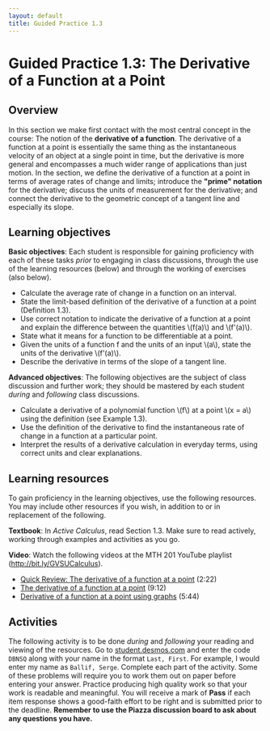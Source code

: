 ```yaml
---
layout: default
title: Guided Practice 1.3
---
```

# Guided Practice 1.3:	The Derivative of a Function at a Point

## Overview

In this section we make first contact with the most central concept in the course: The notion of the **derivative of a function**. The derivative of a function at a point is essentially the same thing as the instantaneous velocity of an object at a single point in time, but the derivative is more general and encompasses a much wider range of applications than just motion. In the section, we define the derivative of a function at a point in terms of average rates of change and limits; introduce the **"prime" notation** for the derivative; discuss the units of measurement for the derivative; and connect the derivative to the geometric concept of a tangent line and especially its slope.

## Learning objectives

__Basic objectives__: Each student is responsible for gaining proficiency with each of these tasks _prior_ to engaging in class discussions, through the use of the learning resources (below) and through the working of exercises (also below). 

* Calculate the average rate of change in a function on an interval. 
* State the limit-based definition of the derivative of a function at a point (Definition 1.3). 
* Use correct notation to indicate the derivative of a function at a point and explain the difference between the quantities \\(f(a)\\) and \\(f'(a)\\). 
* State what it means for a function to be differentiable at a point. 
* Given the units of a function f and the units of an input \\(a\\), state the units of the derivative \\(f'(a)\\). 
* Describe the derivative in terms of the slope of a tangent line. 

__Advanced objectives__: The following objectives are the subject of class discussion and further work; they should be mastered by each student _during_ and _following_ class discussions. 

* Calculate a derivative of a polynomial function \\(f\\) at a point \\(x = a\\) using the definition (see Example 1.3). 
* Use the definition of the derivative to find the instantaneous rate of change in a function at a particular point. 
* Interpret the results of a derivative calculation in everyday terms, using correct units and clear explanations.

## Learning resources 

To gain proficiency in the learning objectives, use the following resources. You may include other resources if you wish, in addition to or in replacement of the following. 

__Textbook__: In _Active Calculus_, read Section 1.3. Make sure to read actively, working through examples and activities as you go. 

__Video__: Watch the following videos at the MTH 201 YouTube playlist (http://bit.ly/GVSUCalculus). 

- [Quick Review: The derivative of a function at a point](http://www.youtube.com/watch?v=0zpQnwVaU28) (2:22)
- [The derivative of a function at a point](http://www.youtube.com/watch?v=fQ5yelPpFk0) (9:12)
- [Derivative of a function at a point using graphs](http://www.youtube.com/watch?v=0DJPSYeLFpc) (5:44)

## Activities

The following activity is to be done _during_ and _following_ your reading and viewing of the resources. Go to [student.desmos.com](https://student.desmos.com/?prepopulateCode=DBNSQ) and enter the code `DBNSQ` along with your name in the format `Last, First`. For example, I would enter my name as `Ballif, Serge`. Complete each part of the activity. Some of these problems will require you to work them out on paper before entering your answer. Practice producing high quality work so that your work is readable and meaningful. You will receive a mark of __Pass__ if each item response shows a good-faith effort to be right and is submitted prior to the deadline. __Remember to use the Piazza discussion board to ask about any questions you have.__
